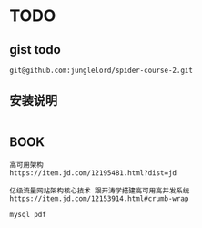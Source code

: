 # TODO

## gist todo
```
git@github.com:junglelord/spider-course-2.git
```

## 安装说明
```
```

## BOOK
```
高可用架构
https://item.jd.com/12195481.html?dist=jd

亿级流量网站架构核心技术 跟开涛学搭建高可用高并发系统
https://item.jd.com/12153914.html#crumb-wrap

mysql pdf

```
